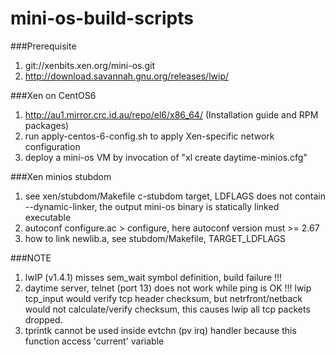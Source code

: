 # mini-os-build-scripts

###Prerequisite
1. git://xenbits.xen.org/mini-os.git
2. http://download.savannah.gnu.org/releases/lwip/

###Xen on CentOS6
1. http://au1.mirror.crc.id.au/repo/el6/x86_64/ (Installation guide and RPM packages)
2. run apply-centos-6-config.sh to apply Xen-specific network configuration
3. deploy a mini-os VM by invocation of "xl create daytime-minios.cfg"

###Xen minios stubdom
1. see xen/stubdom/Makefile c-stubdom target, LDFLAGS does not contain --dynamic-linker, the output mini-os binary is statically linked executable
2. autoconf configure.ac > configure, here autoconf version must >= 2.67
3. how to link newlib.a, see stubdom/Makefile, TARGET_LDFLAGS

###NOTE
1. lwIP (v1.4.1) misses sem_wait symbol definition, build failure !!!
2. daytime server, telnet (port 13) does not work while ping is OK !!! lwip tcp_input would verify tcp header checksum, but netrfront/netback would not calculate/verify checksum, this causes lwip all tcp packets dropped.
3. tprintk cannot be used inside evtchn (pv irq) handler because this function access 'current' variable
